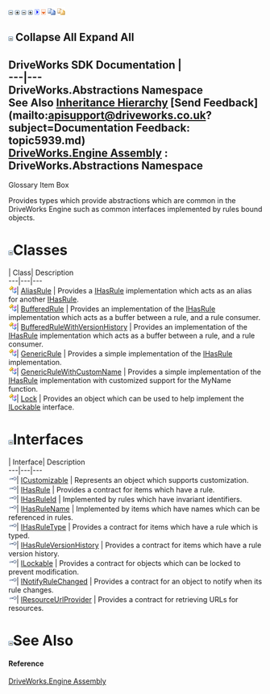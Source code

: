 ![](dotnetimages/collapse.gif) ![](dotnetimages/expand.gif) ![](dotnetimages/collapse.gif) ![](dotnetimages/expand.gif) ![](dotnetimages/drpdown.gif) ![](dotnetimages/drpdown_orange.gif) ![](dotnetimages/copycode.gif) ![](dotnetimages/copycodeHighlight.gif)

![](dotnetimages/collapse.gif) Collapse All Expand All  
---  
DriveWorks SDK Documentation  |   
---|---  
DriveWorks.Abstractions Namespace   
See Also [Inheritance Hierarchy](topic5940.md) [Send Feedback](mailto:apisupport@driveworks.co.uk?subject=Documentation Feedback: topic5939.md)  
[DriveWorks.Engine Assembly](topic2156.md) : DriveWorks.Abstractions Namespace  
---  
  
Glossary Item Box

Provides types which provide abstractions which are common in the DriveWorks Engine such as common interfaces implemented by rules bound objects. 

# ![](dotnetimages/collapse.gif)Classes

| Class| Description  
---|---|---  
![Class](dotnetimages/Class.gif)| [AliasRule](topic6001.md) | Provides a [IHasRule](topic5947.md) implementation which acts as an alias for another [IHasRule](topic5947.md).  
![Class](dotnetimages/Class.gif)| [BufferedRule](topic6017.md) | Provides an implementation of the [IHasRule](topic5947.md) implementation which acts as a buffer between a rule, and a rule consumer.  
![Class](dotnetimages/Class.gif)| [BufferedRuleWithVersionHistory](topic6035.md) | Provides an implementation of the [IHasRule](topic5947.md) implementation which acts as a buffer between a rule, and a rule consumer.  
![Class](dotnetimages/Class.gif)| [GenericRule](topic6043.md) | Provides a simple implementation of the [IHasRule](topic5947.md) implementation.  
![Class](dotnetimages/Class.gif)| [GenericRuleWithCustomName](topic6063.md) | Provides a simple implementation of the [IHasRule](topic5947.md) implementation with customized support for the MyName function.  
![Class](dotnetimages/Class.gif)| [Lock](topic6079.md) | Provides an object which can be used to help implement the [ILockable](topic5981.md) interface.  
  
# ![](dotnetimages/collapse.gif)Interfaces

| Interface| Description  
---|---|---  
![Interface](dotnetimages/Interface.gif)| [ICustomizable](topic5941.md) | Represents an object which supports customization.  
![Interface](dotnetimages/Interface.gif)| [IHasRule](topic5947.md) | Provides a contract for items which have a rule.  
![Interface](dotnetimages/Interface.gif)| [IHasRuleId](topic5957.md) | Implemented by rules which have invariant identifiers.  
![Interface](dotnetimages/Interface.gif)| [IHasRuleName](topic5963.md) | Implemented by items which have names which can be referenced in rules.  
![Interface](dotnetimages/Interface.gif)| [IHasRuleType](topic5969.md) | Provides a contract for items which have a rule which is typed.  
![Interface](dotnetimages/Interface.gif)| [IHasRuleVersionHistory](topic5975.md) | Provides a contract for items which have a rule version history.  
![Interface](dotnetimages/Interface.gif)| [ILockable](topic5981.md) | Provides a contract for objects which can be locked to prevent modification.  
![Interface](dotnetimages/Interface.gif)| [INotifyRuleChanged](topic5987.md) | Provides a contract for an object to notify when its rule changes.  
![Interface](dotnetimages/Interface.gif)| [IResourceUrlProvider](topic5993.md) | Provides a contract for retrieving URLs for resources.  
  
# ![](dotnetimages/collapse.gif)See Also

#### Reference

[DriveWorks.Engine Assembly](topic2156.md)


